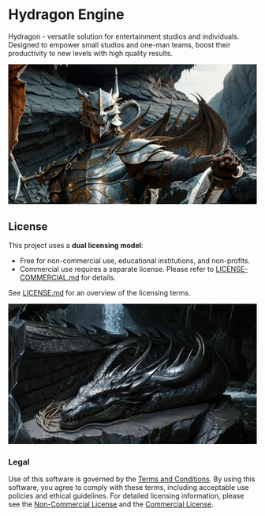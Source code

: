 # Hydragon Engine
Hydragon - versatile solution for entertainment studios and individuals. Designed to empower small studios and one-man teams, boost their productivity to new levels with high quality results.

![Hydragon promo image](./docs/images/Hydragon_promo_01.png)

## License

This project uses a **dual licensing model**:

- Free for non-commercial use, educational institutions, and non-profits.
- Commercial use requires a separate license. Please refer to [LICENSE-COMMERCIAL.md](./LICENSE-COMMERCIAL.md) for details.

See [LICENSE.md](./LICENSE.md) for an overview of the licensing terms.

![Hydragon promo image](./docs/images/header_image_04_blue-eye.png)

### Legal
Use of this software is governed by the [Terms and Conditions](./Software-Terms-Conditions.md). By using this software, you agree to comply with these terms, including acceptable use policies and ethical guidelines. For detailed licensing information, please see the [Non-Commercial License](./LICENSE-NONCOMMERCIAL.md) and the [Commercial License](./LICENSE-COMMERCIAL.md).

